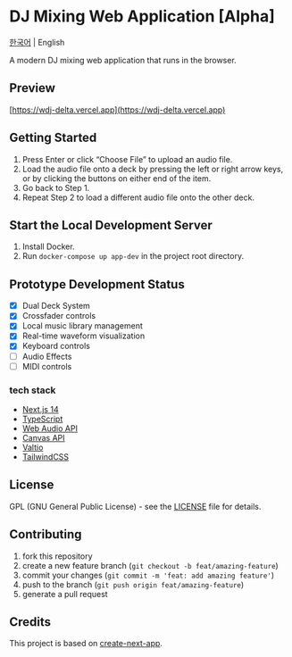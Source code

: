 # DJ Mixing Web Application [Alpha]

[한국어](README.md) | English

A modern DJ mixing web application that runs in the browser.

## Preview

[https://wdj-delta.vercel.app](https://wdj-delta.vercel.app)

## Getting Started

1. Press Enter or click “Choose File” to upload an audio file.
2. Load the audio file onto a deck by pressing the left or right arrow keys, or by clicking the buttons on either end of the item.
3. Go back to Step 1.
4. Repeat Step 2 to load a different audio file onto the other deck.

## Start the Local Development Server

1. Install Docker.
2. Run `docker-compose up app-dev` in the project root directory.

## Prototype Development Status

-   [x] Dual Deck System
-   [x] Crossfader controls
-   [x] Local music library management
-   [x] Real-time waveform visualization
-   [x] Keyboard controls
-   [ ] Audio Effects
-   [ ] MIDI controls

### tech stack

-   [Next.js 14](https://nextjs.org/)
-   [TypeScript](https://www.typescriptlang.org/)
-   [Web Audio API](https://developer.mozilla.org/ko/docs/Web/API/Web_Audio_API)
-   [Canvas API](https://developer.mozilla.org/en-US/docs/Web/API/Canvas_API)
-   [Valtio](https://github.com/pmndrs/valtio)
-   [TailwindCSS](https://tailwindcss.com/)

## License

GPL (GNU General Public License) - see the [LICENSE](LICENSE) file for details.

## Contributing

1. fork this repository
2. create a new feature branch (`git checkout -b feat/amazing-feature`)
3. commit your changes (`git commit -m 'feat: add amazing feature'`)
4. push to the branch (`git push origin feat/amazing-feature`)
5. generate a pull request

## Credits

This project is based on [create-next-app](https://github.com/vercel/next.js/tree/canary/packages/create-next-app).
